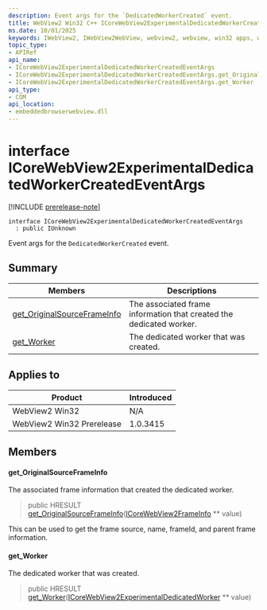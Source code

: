 ```yaml
---
description: Event args for the `DedicatedWorkerCreated` event.
title: WebView2 Win32 C++ ICoreWebView2ExperimentalDedicatedWorkerCreatedEventArgs
ms.date: 10/01/2025
keywords: IWebView2, IWebView2WebView, webview2, webview, win32 apps, win32, edge, ICoreWebView2, ICoreWebView2Controller, browser control, edge html, ICoreWebView2ExperimentalDedicatedWorkerCreatedEventArgs
topic_type: 
- APIRef
api_name:
- ICoreWebView2ExperimentalDedicatedWorkerCreatedEventArgs
- ICoreWebView2ExperimentalDedicatedWorkerCreatedEventArgs.get_OriginalSourceFrameInfo
- ICoreWebView2ExperimentalDedicatedWorkerCreatedEventArgs.get_Worker
api_type:
- COM
api_location:
- embeddedbrowserwebview.dll
---
```


# interface ICoreWebView2ExperimentalDedicatedWorkerCreatedEventArgs

[!INCLUDE [prerelease-note](../includes/prerelease-note.md)]

```
interface ICoreWebView2ExperimentalDedicatedWorkerCreatedEventArgs
  : public IUnknown
```

Event args for the `DedicatedWorkerCreated` event.

## Summary

 Members                        | Descriptions
--------------------------------|---------------------------------------------
[get_OriginalSourceFrameInfo](#get_originalsourceframeinfo) | The associated frame information that created the dedicated worker.
[get_Worker](#get_worker) | The dedicated worker that was created.

## Applies to

Product                         | Introduced
--------------------------------|---------------------------------------------
WebView2 Win32            |    N/A
WebView2 Win32 Prerelease |    1.0.3415

## Members

#### get_OriginalSourceFrameInfo

The associated frame information that created the dedicated worker.

> public HRESULT [get_OriginalSourceFrameInfo](#get_originalsourceframeinfo)([ICoreWebView2FrameInfo](icorewebview2frameinfo.md#icorewebview2frameinfo) ** value)

This can be used to get the frame source, name, frameId, and parent frame information.

#### get_Worker

The dedicated worker that was created.

> public HRESULT [get_Worker](#get_worker)([ICoreWebView2ExperimentalDedicatedWorker](icorewebview2experimentaldedicatedworker.md#icorewebview2experimentaldedicatedworker) ** value)

